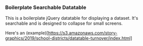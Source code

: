 ### Boilerplate Searchable Datatable

This is a boilerplate jQuery datatable for displaying a dataset. It's searchable and is designed to collapse for small screens.

Here's an (example)[https://s3.amazonaws.com/story-graphics/2019/school-districts/datatable-turnover/index.html]